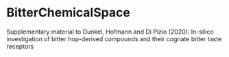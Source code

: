 # BitterChemicalSpace
Supplementary material to Dunkel, Hofmann and Di Pizio (2020): In-silico investigation of bitter hop-derived compounds and their cognate bitter taste receptors
